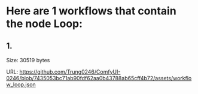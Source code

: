 # Here are 1 workflows that contain the node Loop:

## 1. 

Size: 30519 bytes

URL: https://github.com/Trung0246/ComfyUI-0246/blob/7435053bc71ab90fdf62aa0b43788ab65cff4b72/assets/workflow_loop.json

